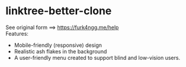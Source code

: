 # linktree-better-clone  
See original form ==> https://furk4ngg.me/help  
Features:  
- Mobile-friendly (responsive) design  
- Realistic ash flakes in the background
- A user-friendly menu created to support blind and low-vision users.
